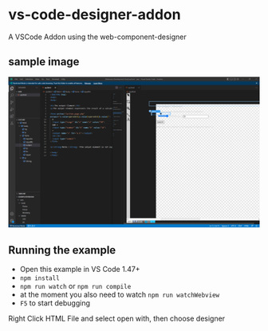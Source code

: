 # vs-code-designer-addon
A VSCode Addon using the web-component-designer

## sample image

![sample](sample.png)

## Running the example

- Open this example in VS Code 1.47+
- `npm install`
- `npm run watch` or `npm run compile`
- at the moment you also need to watch `npm run watchWebview`
- `F5` to start debugging

Right Click HTML File and select open with, then choose designer


